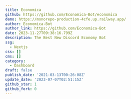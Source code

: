 ```yaml
---
title: Economica
github: https://github.com/Economica-Bot/economica
demo: https://monorepo-production-4cfe.up.railway.app/
author: Economica-Bot
author_link: https://github.com/Economica-Bot
date: 2023-11-27T09:38:16.799Z
description: The Best New Discord Economy Bot
ssg:
  - Nextjs
css: []
cms: []
category:
  - Dashboard
draft: false
publish_date: '2021-03-13T00:26:08Z'
update_date: '2023-07-07T02:51:15Z'
github_star: 1
github_fork: 0
---
```


